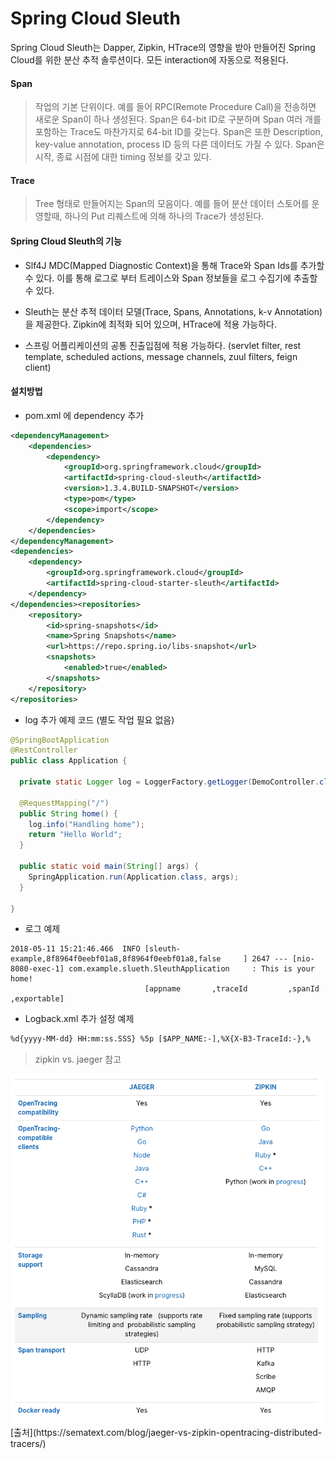 # Spring Cloud Sleuth
Spring Cloud Sleuth는 Dapper, Zipkin, HTrace의 영향을 받아 만들어진 Spring Cloud를 위한 분산 추적 솔루션이다.
모든 interaction에 자동으로 적용된다.

#### Span
>작업의 기본 단위이다. 예를 들어 RPC(Remote Procedure Call)을 전송하면 새로운 Span이 하나 생성된다.
Span은 64-bit ID로 구분하며 Span 여러 개를 포함하는 Trace도 마찬가지로 64-bit ID를 갖는다.
Span은 또한 Description, key-value annotation, process ID 등의 다른 데이터도 가질 수 있다.
Span은 시작, 종료 시점에 대한 timing 정보를 갖고 있다.   

#### Trace
>Tree 형태로 만들어지는 Span의 모음이다.
예를 들어 분산 데이터 스토어를 운영할때, 하나의 Put 리퀘스트에 의해 하나의 Trace가 생성된다.

#### Spring Cloud Sleuth의 기능

- Slf4J MDC(Mapped Diagnostic Context)을 통해 Trace와 Span Ids를 추가할 수 있다. 이를 통해 로그로 부터 트레이스와 Span 정보들을 로그 수집기에 추출할 수 있다.
- Sleuth는 분산 추적 데이터 모델(Trace, Spans, Annotations, k-v Annotation)을 제공한다.
  Zipkin에 최적화 되어 있으며, HTrace에 적용 가능하다.

- 스프링 어플리케이션의 공통 진출입점에 적용 가능하다.
(servlet filter, rest template, scheduled actions, message channels, zuul filters, feign client)

#### 설치방법
- pom.xml 에 dependency 추가
```xml
<dependencyManagement>
    <dependencies>
        <dependency>
            <groupId>org.springframework.cloud</groupId>
            <artifactId>spring-cloud-sleuth</artifactId>
            <version>1.3.4.BUILD-SNAPSHOT</version>
            <type>pom</type>
            <scope>import</scope>
        </dependency>
    </dependencies>
</dependencyManagement>
<dependencies>
    <dependency>
        <groupId>org.springframework.cloud</groupId>
        <artifactId>spring-cloud-starter-sleuth</artifactId>
    </dependency>
</dependencies><repositories>
    <repository>
        <id>spring-snapshots</id>
        <name>Spring Snapshots</name>
        <url>https://repo.spring.io/libs-snapshot</url>
        <snapshots>
            <enabled>true</enabled>
        </snapshots>
    </repository>
</repositories>
```

- log 추가 예제 코드 (별도 작업 필요 없음)
```java
@SpringBootApplication
@RestController
public class Application {

  private static Logger log = LoggerFactory.getLogger(DemoController.class);

  @RequestMapping("/")
  public String home() {
    log.info("Handling home");
    return "Hello World";
  }

  public static void main(String[] args) {
    SpringApplication.run(Application.class, args);
  }

}
```

- 로그 예제
```text
2018-05-11 15:21:46.466  INFO [sleuth-example,8f8964f0eebf01a8,8f8964f0eebf01a8,false     ] 2647 --- [nio-8080-exec-1] com.example.slueth.SleuthApplication     : This is your home!
                              [appname       ,traceId         ,spanId          ,exportable]
```

- Logback.xml 추가 설정 예제
```xml
%d{yyyy-MM-dd} HH:mm:ss.SSS} %5p [$APP_NAME:-],%X{X-B3-TraceId:-},%
```


> zipkin vs. jaeger 참고
<img src='./images/zipkinVsJaeger.png'>
[출처](https://sematext.com/blog/jaeger-vs-zipkin-opentracing-distributed-tracers/)
